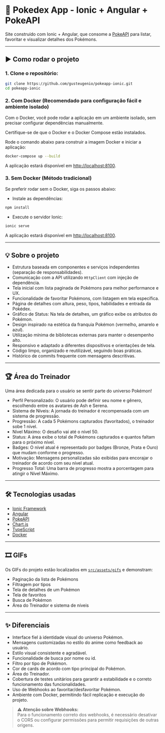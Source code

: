 # 📱 Pokedex App - Ionic + Angular + PokeAPI

Site construído com Ionic + Angular, que consome a [PokeAPI](https://pokeapi.co) para listar, favoritar e visualizar detalhes dos Pokémons.

---

## ▶️ Como rodar o projeto

### 1. Clone o repositório:

```bash
git clone https://github.com/gusteugenio/pokeapp-ionic.git
cd pokeapp-ionic
```

### 2. Com Docker (Recomendado para configuração fácil e ambiente isolado)

Com o Docker, você pode rodar a aplicação em um ambiente isolado, sem precisar configurar dependências manualmente.

Certifique-se de que o Docker e o Docker Compose estão instalados.

Rode o comando abaixo para construir a imagem Docker e iniciar a aplicação:

```bash
docker-compose up --build
```

A aplicação estará disponível em [http://localhost:8100](http://localhost:8100).

### 3. Sem Docker (Método tradicional)

Se preferir rodar sem o Docker, siga os passos abaixo:

- Instale as dependências:

```bash
npm install
```

- Execute o servidor Ionic:

```bash
ionic serve
```

A aplicação estará disponível em [http://localhost:8100](http://localhost:8100).

---

## 💡 Sobre o projeto 

- Estrutura baseada em componentes e serviços independentes (separação de responsabilidades).
- Comunicação com a API utilizando `HttpClient` com injeção de dependência.
- Tela inicial com lista paginada de Pokémons para melhor performance e UX.
- Funcionalidade de favoritar Pokémons, com listagem em tela específica. 
- Página de detalhes com altura, peso, tipos, habilidades e entrada da Pokédex.
- Gráfico de Status: Na tela de detalhes, um gráfico exibe os atributos do Pokémon.
- Design inspirado na estética da franquia Pokémon (vermelho, amarelo e azul).
- Utilização mínima de bibliotecas externas para manter o desempenho alto.
- Responsivo e adaptado a diferentes dispositivos e orientações de tela.
- Código limpo, organizado e reutilizável, seguindo boas práticas.
- Histórico de commits frequente com mensagens descritivas.

---

## 🏆 Área do Treinador
Uma área dedicada para o usuário se sentir parte do universo Pokémon!

- Perfil Personalizado: O usuário pode definir seu nome e gênero, escolhendo entre os avatares de Ash e Serena.
- Sistema de Níveis: A jornada do treinador é recompensada com um sistema de progressão.
- Progressão: A cada 5 Pokémons capturados (favoritados), o treinador sobe 1 nível.
- Nível Máximo: O desafio vai até o nível 50.
- Status: A área exibe o total de Pokémons capturados e quantos faltam para o próximo nível.
- Badges: O nível atual é representado por badges (Bronze, Prata e Ouro) que mudam conforme o progresso.
- Motivação: Mensagens personalizadas são exibidas para encorajar o treinador de acordo com seu nível atual.
- Progresso Total: Uma barra de progresso mostra a porcentagem para atingir o Nível Máximo.

---

## 🛠️ Tecnologias usadas

- [Ionic Framework](https://ionicframework.com/)
- [Angular](https://angular.io/)
- [PokeAPI](https://pokeapi.co)
- [Chart.js](https://www.chartjs.org/)
- [TypeScript](https://www.typescriptlang.org/)
- [Docker](https://www.docker.com/)

---

## 🎞️ GIFs

Os GIFs do projeto estão localizados em [`src/assets/gifs`](https://github.com/gusteugenio/pokeapp-ionic/tree/main/src/assets/gifs) e demonstram:

- Paginação da lista de Pokémons
- Filtragem por tipos
- Tela de detalhes de um Pokémon
- Tela de favoritos
- Busca de Pokémon
- Área do Treinador e sistema de níveis

---

## ✨ Diferenciais

- Interface fiel à identidade visual do universo Pokémon.
- Mensagens customizadas no estilo do anime como feedback ao usuário.
- Estilo visual consistente e agradável.
- Funcionalidade de busca por nome ou id.
- Filtro por tipo de Pokémon.
- Cor de cards de acordo com tipo principal do Pokémon.
- Área do Treinador.
- Cobertura de testes unitários para garantir a estabilidade e o correto funcionamento das funcionalidades.
- Uso de Webhooks ao favoritar/desfavoritar Pokémon.
- Ambiente com Docker, permitindo fácil replicação e execução do projeto.

> ⚠️ **Atenção sobre Webhooks:**  
> Para o funcionamento correto dos webhooks, é necessário desativar o CORS ou configurar permissões para permitir requisições de outras origens.
